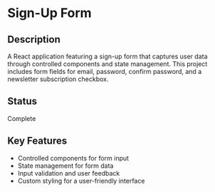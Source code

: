# Sign-Up Form

## Description

A React application featuring a sign-up form that captures user data through controlled components and state management. This project includes form fields for email, password, confirm password, and a newsletter subscription checkbox.

## Status

Complete

## Key Features

- Controlled components for form input
- State management for form data
- Input validation and user feedback
- Custom styling for a user-friendly interface
